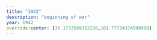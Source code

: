 ```yaml
---
title: "1942"
description: "beginning of war"
year: 1942
override:center: [36.1733569352216,101.77734374999999]
---
```

